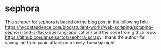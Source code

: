 # sephora
This scraper for sephora is based on the blog post in the following link:
https://nycdatascience.com/blog/student-works/web-scraping/scraping-sephora-and-a-flask-querying-application/
and the code from github repo: https://github.com/anselsantos/sephora_scrapy 
I thank the author for saving me from panic attack on a lovely Tuesday night
